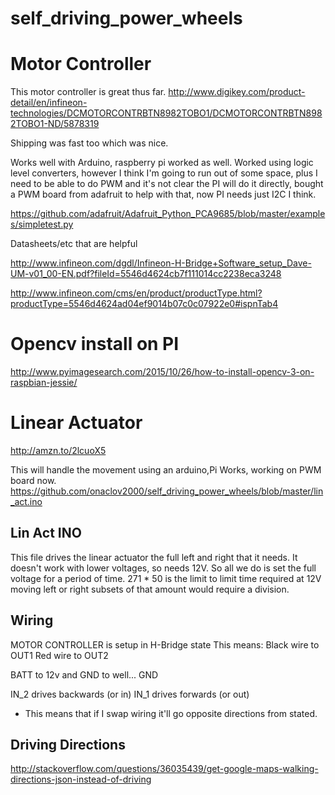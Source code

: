 # self_driving_power_wheels

# Motor Controller
This motor controller is great thus far.
http://www.digikey.com/product-detail/en/infineon-technologies/DCMOTORCONTRBTN8982TOBO1/DCMOTORCONTRBTN8982TOBO1-ND/5878319

Shipping was fast too which was nice.

Works well with Arduino, raspberry pi worked as well. Worked using logic level converters, however I think I'm going to run out of some space, plus I need to be able to do PWM and it's not clear the PI will do it directly, bought a PWM board from adafruit to help with that, now PI needs just I2C I think.

https://github.com/adafruit/Adafruit_Python_PCA9685/blob/master/examples/simpletest.py

Datasheets/etc that are helpful

http://www.infineon.com/dgdl/Infineon-H-Bridge+Software_setup_Dave-UM-v01_00-EN.pdf?fileId=5546d4624cb7f111014cc2238eca3248

http://www.infineon.com/cms/en/product/productType.html?productType=5546d4624ad04ef9014b07c0c07922e0#ispnTab4

# Opencv install on PI
http://www.pyimagesearch.com/2015/10/26/how-to-install-opencv-3-on-raspbian-jessie/


# Linear Actuator
http://amzn.to/2lcuoX5

This will handle the movement using an arduino,Pi Works, working on PWM board now.
https://github.com/onaclov2000/self_driving_power_wheels/blob/master/lin_act.ino

## Lin Act INO
This file drives the linear actuator the full left and right that it needs.
It doesn't work with lower voltages, so needs 12V. So all we do is set the full voltage for a period of time.
271 * 50 is the limit to limit time required at 12V
moving left or right subsets of that amount would require a division.

## Wiring
MOTOR CONTROLLER is setup in H-Bridge state
This means:
  Black wire to OUT1
  Red wire to OUT2

BATT to 12v and GND to well... GND

IN_2 drives backwards (or in)
IN_1 drives forwards (or out) 
* This means that if I swap wiring it'll go opposite directions from stated.


## Driving Directions
http://stackoverflow.com/questions/36035439/get-google-maps-walking-directions-json-instead-of-driving
